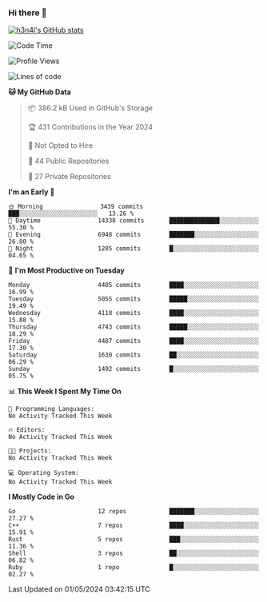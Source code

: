 ### Hi there 👋

[![h3n4l's GitHub stats](https://github-readme-stats.vercel.app/api?username=h3n4l&count_private=true&show_icons=true&theme=radical)](https://github.com/h3n4l/github-readme-stats)

<!--START_SECTION:waka-->
![Code Time](http://img.shields.io/badge/Code%20Time-1%2C866%20hrs%2044%20mins-blue)

![Profile Views](http://img.shields.io/badge/Profile%20Views-0-blue)

![Lines of code](https://img.shields.io/badge/From%20Hello%20World%20I%27ve%20Written-9.1%20million%20lines%20of%20code-blue)

**🐱 My GitHub Data** 

> 📦 386.2 kB Used in GitHub's Storage 
 > 
> 🏆 431 Contributions in the Year 2024
 > 
> 🚫 Not Opted to Hire
 > 
> 📜 44 Public Repositories 
 > 
> 🔑 27 Private Repositories 
 > 
**I'm an Early 🐤** 

```text
🌞 Morning                3439 commits        ███░░░░░░░░░░░░░░░░░░░░░░   13.26 % 
🌆 Daytime                14338 commits       ██████████████░░░░░░░░░░░   55.30 % 
🌃 Evening                6948 commits        ███████░░░░░░░░░░░░░░░░░░   26.80 % 
🌙 Night                  1205 commits        █░░░░░░░░░░░░░░░░░░░░░░░░   04.65 % 
```
📅 **I'm Most Productive on Tuesday** 

```text
Monday                   4405 commits        ████░░░░░░░░░░░░░░░░░░░░░   16.99 % 
Tuesday                  5055 commits        █████░░░░░░░░░░░░░░░░░░░░   19.49 % 
Wednesday                4118 commits        ████░░░░░░░░░░░░░░░░░░░░░   15.88 % 
Thursday                 4743 commits        █████░░░░░░░░░░░░░░░░░░░░   18.29 % 
Friday                   4487 commits        ████░░░░░░░░░░░░░░░░░░░░░   17.30 % 
Saturday                 1630 commits        ██░░░░░░░░░░░░░░░░░░░░░░░   06.29 % 
Sunday                   1492 commits        █░░░░░░░░░░░░░░░░░░░░░░░░   05.75 % 
```


📊 **This Week I Spent My Time On** 

```text
💬 Programming Languages: 
No Activity Tracked This Week

🔥 Editors: 
No Activity Tracked This Week

🐱‍💻 Projects: 
No Activity Tracked This Week

💻 Operating System: 
No Activity Tracked This Week
```

**I Mostly Code in Go** 

```text
Go                       12 repos            ███████░░░░░░░░░░░░░░░░░░   27.27 % 
C++                      7 repos             ████░░░░░░░░░░░░░░░░░░░░░   15.91 % 
Rust                     5 repos             ███░░░░░░░░░░░░░░░░░░░░░░   11.36 % 
Shell                    3 repos             ██░░░░░░░░░░░░░░░░░░░░░░░   06.82 % 
Ruby                     1 repo              █░░░░░░░░░░░░░░░░░░░░░░░░   02.27 % 
```




 Last Updated on 01/05/2024 03:42:15 UTC
<!--END_SECTION:waka-->


